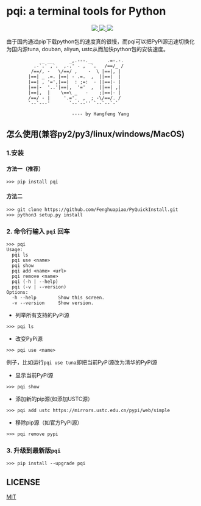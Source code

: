 # pqi: a terminal tools for Python 
<p align="center">
    <a href="https://pypi.python.org/pypi/pqi">
        <img src="https://img.shields.io/pypi/v/pqi.svg">
    </a>
    <a href="https://github.com/python/cpython">
        <img src="https://img.shields.io/badge/language-python.svg">
    </a>
    <a href="https://github.com/Fenghuapiao/PyQuickInstall/blob/master/LICENSE">
        <img src="https://img.shields.io/cocoapods/l/EFQRCode.svg?style=flat">
    </a>
</p>

由于国内通过pip下载python包的速度真的很慢，而pqi可以把PyPi源迅速切换化为国内源tuna, douban, aliyun, ustc从而加快python包的安装速度。

```
             _ __      _,.---._      .=-.-.
          .-`.' ,`.  ,-.' - ,  `.   /==/_ /
         /==/, -   \/==/ ,    -  \ |==|, |  
        |==| _ .=. |==| - .=.  ,  ||==|  |  
        |==| , '=',|==|  : ;=:  - ||==|- |  
        |==|-  '..'|==|,  '='  ,  ||==| ,|  
        |==|,  |    \==\ _   -    ;|==|- |  
        /==/ - |     '.='.  ,  ; -\/==/. /  
        `--`---'       `--`--'' `--`--`-`   

                        ---- by Hangfeng Yang

```

## 怎么使用(兼容py2/py3/linux/windows/MacOS)
### 1.安装
#### 方法一（推荐）
```
>>> pip install pqi
```

#### 方法二
```
>>> git clone https://github.com/Fenghuapiao/PyQuickInstall.git
>>> python3 setup.py install
```


### 2. 命令行输入 `pqi` 回车
```
>>> pqi
Usage:
  pqi ls
  pqi use <name>
  pqi show
  pqi add <name> <url>
  pqi remove <name>
  pqi (-h | --help)
  pqi (-v | --version)
Options:
  -h --help        Show this screen.
  -v --version     Show version.
```
* 列举所有支持的PyPi源
```
>>> pqi ls
```

* 改变PyPi源
```
>>> pqi use <name>
```
例子，比如运行`pqi use tuna`即把当前PyPi源改为清华的PyPi源

* 显示当前PyPi源
```
>>> pqi show
```

* 添加新的pip源(如添加USTC源）
```
>>> pqi add ustc https://mirrors.ustc.edu.cn/pypi/web/simple
```

* 移除pip源（如官方PyPi源）
```
>>> pqi remove pypi
```

### 3. 升级到最新版`pqi`
```
>>> pip install --upgrade pqi
```

## LICENSE
[MIT](https://github.com/Fenghuapiao/PyQuickInstall/blob/master/LICENSE)
